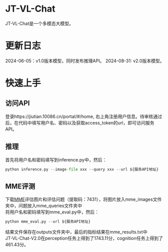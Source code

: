 # JT-VL-Chat
JT-VL-Chat是一个多模态大模型。
# 更新日志
2024-06-05：v1.0版本模型，同时发布推理API。
2024-08-31: v2.0版本模型。
# 快速上手
## 访问API  
登录https://jiutian.10086.cn/portal/#/home, 右上角注册用户信息。待审核通过后，在代码中填写用户名、密码以及获取access_token的url，即可访问服务API。  

## 推理   
首先将用户名和密码填写到inference.py中，然后：  
```python
python inference.py --image-file xxx --query xxx --url ${服务API地址}
```
## MME评测
下载[MME](https://pan.baidu.com/s/1wb0fkmNN_xI1OYvJzuseEA)评估图片和评估问题（提取码：7431），将图片放入mme_images文件夹中，问题放入mme_queries文件夹中  
将用户名和密码填写到mme_eval.py中，然后：  
```python
python mme_eval.py --url ${服务API地址}
```
结果文件保存在outputs文件夹中，最后的指标结果在mme_results.txt中  
JT-VL-Chat-V2.0在perception任务上得到了1743.11分，cognition任务上得到了461.43分。

